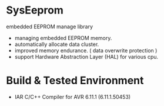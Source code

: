 # SysEeprom
embedded EEPROM manage library

- managing embedded EEPROM memory.
- automatically allocate data cluster.
- improved memory endurance. ( data overwrite protection )
- support Hardware Abstraction Layer (HAL) for various cpu.

# Build & Tested Environment
- IAR C/C++ Compiler for AVR 6.11.1 (6.11.1.50453)
